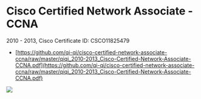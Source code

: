 # Cisco Certified Network Associate - CCNA
2010 - 2013, Cisco Certificate ID: CSCO11825479
- [https://github.com/qi-qi/cisco-certified-network-associate-ccna/raw/master/qiqi_2010-2013_Cisco-Certified-Network-Associate-CCNA.pdf](https://github.com/qi-qi/cisco-certified-network-associate-ccna/raw/master/qiqi_2010-2013_Cisco-Certified-Network-Associate-CCNA.pdf)

![](https://github.com/qi-qi/cisco-certified-network-associate-ccna/raw/master/qiqi_2010-2013_Cisco-Certified-Network-Associate-CCNA.jpg)
